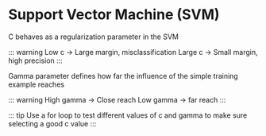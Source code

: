 # Support Vector Machine (SVM)

C behaves as a regularization parameter in the SVM

::: warning
Low c -> Large margin, misclassification
Large c -> Small margin, high precision
:::

Gamma parameter defines how far the influence of the simple training example reaches

::: warning
High gamma -> Close reach
Low gamma -> far reach
:::

::: tip
Use a for loop to test different values of c and gamma to make sure selecting a good c value
:::
